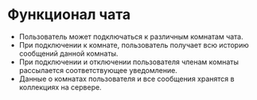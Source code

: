 # Функционал чата
+ Пользователь может подключаться к различным комнатам чата.
+ При подключении к комнате, пользователь получает всю историю сообщений данной комнаты.
+ При подключении и отключении пользователя членам комнаты рассылается соответствующее уведомление.
+ Данные о комнатах пользователя и все сообщения хранятся в коллекциях на сервере.
